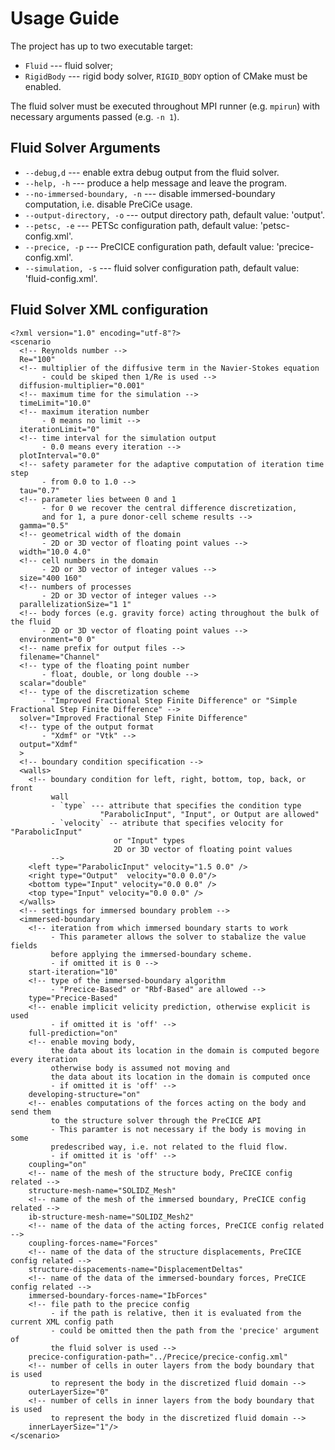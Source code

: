 # Usage Guide

The project has up to two executable target:

  * `Fluid` --- fluid solver;
  * `RigidBody` --- rigid body solver, `RIGID_BODY` option of CMake must be
    enabled.

The fluid solver must be executed throughout MPI runner (e.g. `mpirun`) with
necessary arguments passed (e.g. `-n 1`).

## Fluid Solver Arguments

  * `--debug,d` --- enable extra debug output from the fluid solver.
  * `--help, -h` --- produce a help message and leave the program.
  * `--no-immersed-boundary, -n` --- disable immersed-boundary computation, i.e. disable PreCiCe usage.
  * `--output-directory, -o` --- output directory path, default value: 'output'.
  * `--petsc, -e` --- PETSc configuration path, default value: 'petsc-config.xml'.
  * `--precice, -p` --- PreCICE configuration path, default value: 'precice-config.xml'.
  * `--simulation, -s` --- fluid solver configuration path, default value: 'fluid-config.xml'.

## Fluid Solver XML configuration

    <?xml version="1.0" encoding="utf-8"?>
    <scenario
      <!-- Reynolds number -->
      Re="100"
      <!-- multiplier of the diffusive term in the Navier-Stokes equation
           - could be skiped then 1/Re is used -->
      diffusion-multiplier="0.001"
      <!-- maximum time for the simulation -->
      timeLimit="10.0"
      <!-- maximum iteration number
           - 0 means no limit -->
      iterationLimit="0"
      <!-- time interval for the simulation output
           - 0.0 means every iteration -->
      plotInterval="0.0"
      <!-- safety parameter for the adaptive computation of iteration time step 
           - from 0.0 to 1.0 -->
      tau="0.7"
      <!-- parameter lies between 0 and 1
           - for 0 we recover the central difference discretization,
           and for 1, a pure donor-cell scheme results -->
      gamma="0.5"
      <!-- geometrical width of the domain
           - 2D or 3D vector of floating point values -->
      width="10.0 4.0"
      <!-- cell numbers in the domain
           - 2D or 3D vector of integer values -->
      size="400 160"
      <!-- numbers of processes
           - 2D or 3D vector of integer values -->
      parallelizationSize="1 1"
      <!-- body forces (e.g. gravity force) acting throughout the bulk of the fluid
           - 2D or 3D vector of floating point values -->
      environment="0 0"
      <!-- name prefix for output files -->
      filename="Channel"
      <!-- type of the floating point number
           - float, double, or long double -->
      scalar="double"
      <!-- type of the discretization scheme
           - "Improved Fractional Step Finite Difference" or "Simple Fractional Step Finite Difference" -->
      solver="Improved Fractional Step Finite Difference"
      <!-- type of the output format
           - "Xdmf" or "Vtk" -->
      output="Xdmf"
      >
      <!-- boundary condition specification -->
      <walls>
        <!-- boundary condition for left, right, bottom, top, back, or front
             wall
             - `type` --- attribute that specifies the condition type
                        "ParabolicInput", "Input", or Output are allowed"
             - `velocity` -- atribute that specifies velocity for "ParabolicInput"
                           or "Input" types
                           2D or 3D vector of floating point values
             -->
        <left type="ParabolicInput" velocity="1.5 0.0" />
        <right type="Output"  velocity="0.0 0.0"/>
        <bottom type="Input" velocity="0.0 0.0" />
        <top type="Input" velocity="0.0 0.0" />
      </walls>
      <!-- settings for immersed boundary problem -->
      <immersed-boundary
        <!-- iteration from which immersed boundary starts to work
             - This parameter allows the solver to stabalize the value fields
             before applying the immersed-boundary scheme.
             - if omitted it is 0 -->
        start-iteration="10"
        <!-- type of the immersed-boundary algorithm
             - "Precice-Based" or "Rbf-Based" are allowed -->
        type="Precice-Based"
        <!-- enable implicit velicity prediction, otherwise explicit is used
             - if omitted it is 'off' -->
        full-prediction="on"
        <!-- enable moving body,
             the data about its location in the domain is computed begore every iteration
             otherwise body is assumed not moving and
             the data about its location in the domain is computed once
             - if omitted it is 'off' -->
        developing-structure="on"
        <!-- enables computations of the forces acting on the body and send them
             to the structure solver through the PreCICE API
             - This paramter is not necessary if the body is moving in some
             predescribed way, i.e. not related to the fluid flow.
             - if omitted it is 'off' -->
        coupling="on"
        <!-- name of the mesh of the structure body, PreCICE config related -->
        structure-mesh-name="SOLIDZ_Mesh"
        <!-- name of the mesh of the immersed boundary, PreCICE config related -->
        ib-structure-mesh-name="SOLIDZ_Mesh2"
        <!-- name of the data of the acting forces, PreCICE config related -->
        coupling-forces-name="Forces"
        <!-- name of the data of the structure displacements, PreCICE config related -->
        structure-dispacements-name="DisplacementDeltas"
        <!-- name of the data of the immersed-boundary forces, PreCICE config related -->
        immersed-boundary-forces-name="IbForces"
        <!-- file path to the precice config
             - if the path is relative, then it is evaluated from the current XML config path
             - could be omitted then the path from the 'precice' argument of
             the fluid solver is used -->
        precice-configuration-path="../Precice/precice-config.xml"
        <!-- number of cells in outer layers from the body boundary that is used
             to represent the body in the discretized fluid domain -->
        outerLayerSize="0"
        <!-- number of cells in inner layers from the body boundary that is used
             to represent the body in the discretized fluid domain -->
        innerLayerSize="1"/>
    </scenario>
